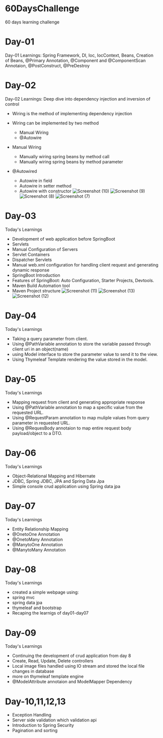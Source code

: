 # 60DaysChallenge
60 days learning challenge 

# Day-01
 Day-01 Learnings: Spring Framework, DI, Ioc, IocContext, Beans, Creation of Beans, @Primary Annotation, @Component and @ComponentScan Annotaion, @PostConstruct, @PreDestroy

# Day-02
 Day-02 Learnings: Deep dive into dependency injection and inversion of control
 - Wiring is the method of implementing dependency injection
 - Wiring can be implemented by two method
    - Manual Wiring
    - @Autowire
 - Manual Wiring
   - Manually wiring spring beans by method call
   - Manually wiring spring beans by method parameter

 - @Autowired
   - Autowire in field
   - Autowire in setter method
   - Autowire with constructor
![Screenshot (10)](https://github.com/Satishlm10/60DaysChallenge/assets/82279173/34c0bb16-8654-49fc-91e9-399f650eea29)
![Screenshot (9)](https://github.com/Satishlm10/60DaysChallenge/assets/82279173/aed2f5f5-2ed1-4076-8d16-a6da245dc640)
![Screenshot (8)](https://github.com/Satishlm10/60DaysChallenge/assets/82279173/0bc77c40-92cb-4c95-8b52-689e4979886f)
![Screenshot (7)](https://github.com/Satishlm10/60DaysChallenge/assets/82279173/d96aab13-b412-4eaa-bf33-7728150f7e5e)

# Day-03
  Today's Learnings

  - Development of web application before SpringBoot
  - Servlets
  - Manual Configuration of Servers
  - Servlet Containers
  - Dispatcher Servlets
  - Manual web.xml configuration for handling client request and generating dynamic response
  - SpringBoot Introduction
  - Features of SpringBoot: Auto Configuration, Starter Projects, Devtools.
  - Maven Build Automation tool
  - Maven Project structure
![Screenshot (11)](https://github.com/Satishlm10/60DaysChallenge/assets/82279173/76a4256c-2259-41e2-acba-f6b6a7d96a53)
![Screenshot (13)](https://github.com/Satishlm10/60DaysChallenge/assets/82279173/15c8305d-c39a-4520-9f8f-f23238d23741)
![Screenshot (12)](https://github.com/Satishlm10/60DaysChallenge/assets/82279173/3348a100-c298-4586-adfe-c3b02cac7b5f)

# Day-04
 Today's Learnings

   - Taking a query parameter from client.
   - Using @PathVariable annotation to store the variable passed through client uri in an object(name)
   - using Model interface to store the parameter value to send it to the view.
   - Using Thymeleaf Template rendering the value stored in the model.
  

# Day-05
  Today's Learnings
   - Mapping request from client and generating appropriate response
   - Using @PathVariable annotation to map a specific value from the requested URL.
   - Using @RequestParam annotation to map muliple values from query parameter in requested URL.
   - Using @RequesBody annotaion to map entire request body payload/object to a DTO. 

# Day-06
  Today's Learnings
   - Object-Relational Mapping and Hibernate
   - JDBC, Spring JDBC, JPA and Spring Data Jpa
   - Simple console crud application using Spring data jpa

 # Day-07
  Today's Learnings
   - Entity Relationship Mapping
   - @OnetoOne Annotation
   - @OnetoMany Annotation
   - @ManytoOne Annotation
   - @ManytoMany Annotation
     
 # Day-08
  Today's Learnings
   - created a simple webpage using:
   - spring mvc
   - spring data jpa
   - thymeleaf and bootstrap
   - Recaping the learnigs of day01-day07

 # Day-09
  Today's Learnings
   - Continuing the development of crud application from day 8
   - Create, Read, Update, Delete controllers
   - Local image files handled using IO stream and stored the local file changes in database
   - more on thymeleaf template engine
   - @ModelAttribute annotaion and ModelMapper Dependency
     
# Day-10,11,12,13
- Exception Handling
- Server side validation which validation api
- Introduction to Spring Security
- Pagination and sorting
  
